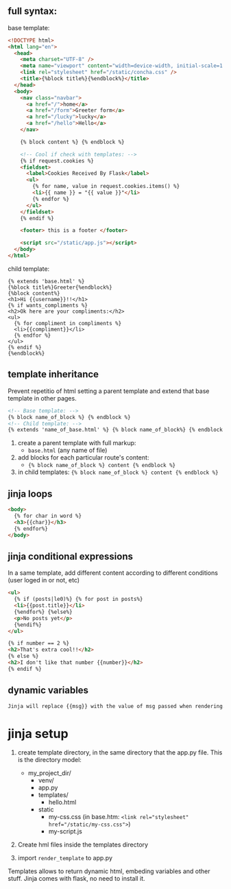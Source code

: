 ## full syntax:

base template:

```html
<!DOCTYPE html>
<html lang="en">
  <head>
    <meta charset="UTF-8" />
    <meta name="viewport" content="width=device-width, initial-scale=1.0" />
    <link rel="stylesheet" href="/static/concha.css" />
    <title>{%block title%}{%endblock%}</title>
  </head>
  <body>
    <nav class="navbar">
      <a href="/">home</a>
      <a href="/form">Greeter form</a>
      <a href="/lucky">lucky</a>
      <a href="/hello">Hello</a>
    </nav>

    {% block content %} {% endblock %}

    <!-- Cool if check with templates: -->
    {% if request.cookies %}
    <fieldset>
      <label>Cookies Received By Flask</label>
      <ul>
        {% for name, value in request.cookies.items() %}
        <li>{{ name }} = "{{ value }}"</li>
        {% endfor %}
      </ul>
    </fieldset>
    {% endif %}

    <footer> this is a footer </footer>

    <script src="/static/app.js"></script>
  </body>
</html>
```

child template:

```html5
{% extends 'base.html' %}
{%block title%}Greeter{%endblock%}
{%block content%}
<h1>Hi {{username}}!!</h1>
{% if wants_compliments %}
<h2>Ok here are your compliments:</h2>
<ul>
  {% for compliment in compliments %}
  <li>{{compliment}}</li>
  {% endfor %}
</ul>
{% endif %}
{%endblock%}
```

## template inheritance

Prevent repetitio of html setting a parent template and extend that base template in other pages.

```html
<!-- Base template: -->
{% block name_of_block %} {% endblock %}
<!-- Child template: -->
{% extends 'name_of_base.html' %} {% block name_of_block%} {% endblock %}
```

1. create a parent template with full markup:
   - `base.html` (any name of file)
2. add blocks for each particular route's content:
   - `{% block name_of_block %} content {% endblock %}`
3. in child templates: `{% block name_of_block %} content {% endblock %}`

## jinja loops

```html
<body>
  {% for char in word %}
  <h3>{{char}}</h3>
  {% endfor%}
</body>
```

## jinja conditional expressions

In a same template, add different content according to different conditions (user loged in or not, etc)

```html
<ul>
  {% if (posts|le0)%} {% for post in posts%}
  <li>{{post.title}}</li>
  {%endfor%} {%else%}
  <p>No posts yet</p>
  {%endif%}
</ul>

{% if number == 2 %}
<h2>That's extra cool!!</h2>
{% else %}
<h2>I don't like that number {{number}}</h2>
{% endif %}
```

## dynamic variables

```html
Jinja will replace {{msg}} with the value of msg passed when rendering.
```

# jinja setup

1. create template directory, in the same directory that the app.py file. This is the directory model:

   - my_project_dir/
     - venv/
     - app.py
     - templates/
       - hello.html
     - static
       - my-css.css (in base.htm: `<link rel="stylesheet" href="/static/my-css.css">`)
       - my-script.js

2. Create hml files inside the templates directory
3. import `render_template` to app.py

Templates allows to return dynamic html, embeding variables and other stuff.
Jinja comes with flask, no need to install it.
